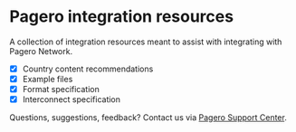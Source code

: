 # Pagero integration resources

A collection of integration resources meant to assist with integrating with Pagero Network.

- [x] Country content recommendations
- [x] Example files
- [x] Format specification
- [x] Interconnect specification

Questions, suggestions, feedback? Contact us via [Pagero Support Center](https://support.pagero.com/hc/en-us).
